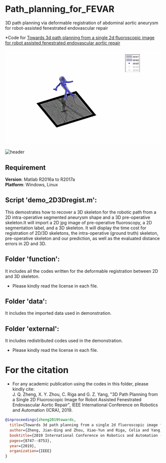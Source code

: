 # Path_planning_for_FEVAR
3D path planning via deformable registration of abdominal aortic aneurysm for robot-assisted fenestrated endovascular repair

*Code for [Towards 3d path planning from a single 2d fluoroscopic image for robot assisted fenestrated endovascular aortic repair]([https://doi.org/10.1038/s41422-022-00727-6](https://ieeexplore.ieee.org/abstract/document/8793918))

![header](imgs/demo-recover.gif)

![header](imgs/demo-visual.gif)

## Requirement
<b>Version</b>: Matlab R2016a to R2017a<br />
<b>Platform</b>: Windows, Linux

## Script 'demo_2D3Dregist.m':
This demostrates how to recover a 3D skeleton for the robotic path from a 2D intra-operative segmented aneurysm shape and a 3D pre-operative skeleton.It will import a 2D jpg image of pre-operative fluoroscopy, a 2D segmentation label, and a 3D skeleton. It will display the time cost for registration of 2D/3D skeletons, the intra-operative (ground truth) skeleton, pre-operative skeleton and our prediction, as well as the evaluated distance errors in 2D and 3D.

## Folder 'function':
It includes all the codes written for the deformable registration between 2D and 3D skeleton.
* Please kindly read the license in each file.

## Folder 'data':
It includes the imported data used in demonstration.

## Folder 'external':
It includes redistributed codes used in the demonstration.
* Please kindly read the license in each file.

# For the citation
* For any academic publication using the codes in this folder, please kindly cite:<br />
  J. Q. Zheng, X. Y. Zhou, C. Riga and G. Z. Yang, "3D Path Planning from a Single 2D Fluoroscopic Image for Robot Assisted Fenestrated   Endovascular Aortic Repair", IEEE International Conference on Robotics and Automation (ICRA), 2019.
```bibtex
@inproceedings{zheng2019towards,
  title={Towards 3d path planning from a single 2d fluoroscopic image for robot assisted fenestrated endovascular aortic repair},
  author={Zheng, Jian-Qing and Zhou, Xiao-Yun and Riga, Celia and Yang, Guang-Zhong},
  booktitle={2019 International Conference on Robotics and Automation (ICRA)},
  pages={8747--8753},
  year={2019},
  organization={IEEE}
}
```
